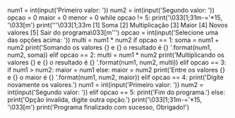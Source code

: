 num1 = int(input('Primeiro valor: '))
num2 = int(input('Segundo valor: '))
opcao = 0
maior = 0
menor = 0
while opcao != 5:
    print('\033[1;31m-='*15, '\033[m')
    print('''\033[1;33m    [1] Soma
    [2] Multiplicação
    [3] Maior
    [4] Novos valores
    [5] Sair do programa\033[m''')
    opcao = int(input('Selecione uma das opções acima: '))
    multi = num1 * num2
    if opcao == 1:
        soma = num1 + num2
        print('Somando os valores {} e {} o resultado é {} '.format(num1, num2, soma))
    elif opcao == 2:
        multi = num1 * num2
        print('Multiplicando os valores {} e {} o resultado é {} '.format(num1, num2, multi))
    elif opcao == 3:
        if num1 > num2:
            maior = num1
        else:
            maior = num2
        print('Entre os valores {} e {} o maior é {} '.format(num1, num2, maior))
    elif opcao == 4:
        print('Digite novamente os valores.')
        num1 = int(input('Primeiro valor: '))
        num2 = int(input('Segundo valor: '))
    elif opcao == 5:
        print('Fim do programa.')
    else:
        print('Opção invalida, digite outra opção.')
    print('\033[1;31m-='*15, '\033[m')
print('Programa finalizado com sucesso, Obrigado!')
        
